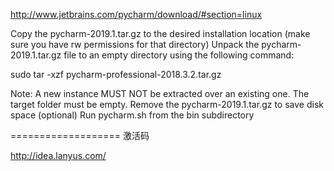 http://www.jetbrains.com/pycharm/download/#section=linux

Copy the pycharm-2019.1.tar.gz to the desired installation location 
(make sure you have rw permissions for that directory)
Unpack the pycharm-2019.1.tar.gz file to an empty directory using the following command: 


sudo tar -xzf pycharm-professional-2018.3.2.tar.gz


Note: A new instance MUST NOT be extracted over an existing one. The target folder must be empty.
Remove the pycharm-2019.1.tar.gz to save disk space (optional)
Run pycharm.sh from the bin subdirectory


===================
激活码

http://idea.lanyus.com/